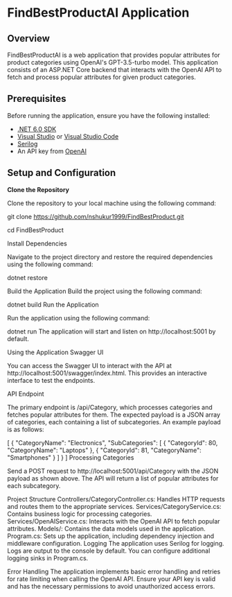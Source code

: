 # FindBestProductAI Application

## Overview

FindBestProductAI is a web application that provides popular attributes for product categories using OpenAI's GPT-3.5-turbo model. This application consists of an ASP.NET Core backend that interacts with the OpenAI API to fetch and process popular attributes for given product categories.

## Prerequisites

Before running the application, ensure you have the following installed:

- [.NET 6.0 SDK](https://dotnet.microsoft.com/download/dotnet/6.0)
- [Visual Studio](https://visualstudio.microsoft.com/) or [Visual Studio Code](https://code.visualstudio.com/)
- [Serilog](https://serilog.net/)
- An API key from [OpenAI](https://beta.openai.com/signup/)

## Setup and Configuration

 **Clone the Repository**
   
   Clone the repository to your local machine using the following command:

   git clone https://github.com/nshukur1999/FindBestProduct.git
   
   cd FindBestProduct
   

Install Dependencies

Navigate to the project directory and restore the required dependencies using the following command:


dotnet restore


Build the Application
Build the project using the following command:

dotnet build
Run the Application

Run the application using the following command:

dotnet run
The application will start and listen on http://localhost:5001 by default.

Using the Application
Swagger UI

You can access the Swagger UI to interact with the API at http://localhost:5001/swagger/index.html. This provides an interactive interface to test the endpoints.

API Endpoint

The primary endpoint is /api/Category, which processes categories and fetches popular attributes for them. The expected payload is a JSON array of categories, each containing a list of subcategories. An example payload is as follows:

[
  {
    "CategoryName": "Electronics",
    "SubCategories": [
      {
        "CategoryId": 80,
        "CategoryName": "Laptops"
      },
      {
        "CategoryId": 81,
        "CategoryName": "Smartphones"
      }
    ]
  }
]
Processing Categories

Send a POST request to http://localhost:5001/api/Category with the JSON payload as shown above. The API will return a list of popular attributes for each subcategory.

Project Structure
Controllers/CategoryController.cs: Handles HTTP requests and routes them to the appropriate services.
Services/CategoryService.cs: Contains business logic for processing categories.
Services/OpenAIService.cs: Interacts with the OpenAI API to fetch popular attributes.
Models/: Contains the data models used in the application.
Program.cs: Sets up the application, including dependency injection and middleware configuration.
Logging
The application uses Serilog for logging. Logs are output to the console by default. You can configure additional logging sinks in Program.cs.

Error Handling
The application implements basic error handling and retries for rate limiting when calling the OpenAI API.
Ensure your API key is valid and has the necessary permissions to avoid unauthorized access errors.
